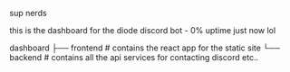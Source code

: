 sup nerds

this is the dashboard for the diode discord bot - 0% uptime just now lol

dashboard
├── frontend  # contains the react app for the static site
└── backend   # contains all the api services for contacting discord etc..